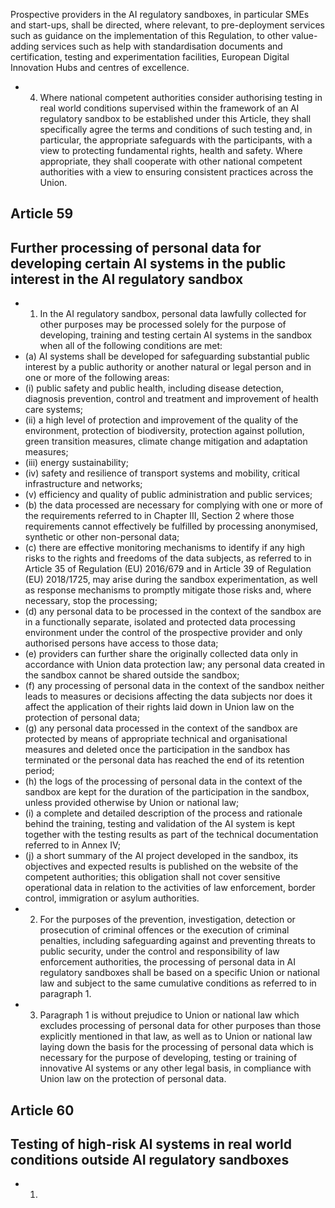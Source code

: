Prospective  providers  in  the  AI  regulatory  sandboxes,  in  particular  SMEs  and  start-ups,  shall  be  directed,  where relevant,  to  pre-deployment  services  such  as  guidance  on  the  implementation  of  this  Regulation,  to  other  value-adding services  such  as  help  with  standardisation  documents  and  certification,  testing  and  experimentation  facilities,  European Digital  Innovation  Hubs  and  centres  of  excellence.
- 4. Where  national  competent  authorities  consider  authorising  testing  in  real  world  conditions  supervised  within  the framework  of  an  AI  regulatory  sandbox  to  be  established  under  this  Article,  they  shall  specifically  agree  the  terms  and conditions  of  such  testing  and,  in  particular,  the  appropriate  safeguards  with  the  participants,  with  a  view  to  protecting fundamental rights, health and safety. Where appropriate, they shall cooperate with other  national competent authorities with  a  view  to  ensuring  consistent  practices  across  the  Union.
## Article  59
## Further processing of personal data for developing certain AI systems in the public interest in the AI regulatory sandbox
- 1. In  the  AI  regulatory  sandbox,  personal  data  lawfully  collected  for  other  purposes  may  be  processed  solely  for  the purpose of developing, training and testing certain AI systems in the sandbox when all of the following conditions are met:
- (a) AI  systems  shall  be  developed  for  safeguarding  substantial  public  interest  by  a  public  authority or  another  natural  or legal  person  and  in  one  or  more  of  the  following  areas:
- (i) public  safety  and  public  health,  including  disease  detection,  diagnosis  prevention,  control  and  treatment  and improvement of health care systems;
- (ii) a high level of protection and improvement of the quality of the environment, protection of biodiversity, protection against  pollution,  green  transition  measures,  climate  change  mitigation  and  adaptation  measures;
- (iii) energy sustainability;
- (iv) safety  and  resilience  of  transport  systems  and  mobility,  critical  infrastructure  and  networks;
- (v) efficiency  and  quality of  public  administration  and  public  services;
- (b) the  data  processed  are  necessary  for  complying  with  one  or  more  of  the  requirements  referred  to  in  Chapter  III, Section  2  where  those  requirements  cannot  effectively  be  fulfilled  by  processing  anonymised,  synthetic  or  other non-personal data;
- (c) there are effective monitoring mechanisms to identify if any high risks to the rights and freedoms of the data subjects, as referred  to  in  Article  35  of  Regulation  (EU)  2016/679  and  in  Article  39  of  Regulation  (EU)  2018/1725,  may  arise during  the  sandbox  experimentation,  as  well  as  response  mechanisms  to  promptly  mitigate  those  risks  and,  where necessary,  stop the  processing;
- (d) any personal data to be processed in the context of  the sandbox are in a functionally separate, isolated and protected data processing environment under the control of the prospective provider and only authorised persons have access to those  data;
- (e) providers  can  further  share  the  originally  collected  data  only  in  accordance  with  Union  data  protection  law;  any personal  data  created  in  the  sandbox  cannot  be  shared  outside  the  sandbox;
- (f) any processing of personal data in the context of the sandbox neither leads to measures or decisions affecting the data subjects  nor  does  it  affect  the  application  of  their  rights  laid  down  in  Union  law  on  the  protection  of  personal  data;
- (g) any  personal  data  processed  in  the  context  of  the  sandbox  are  protected  by  means  of  appropriate  technical  and organisational  measures  and  deleted  once  the  participation  in  the  sandbox  has  terminated  or  the  personal  data  has reached  the  end  of  its  retention  period;
- (h) the logs of the processing of personal data in the context of the sandbox are kept for the duration of the participation in the  sandbox,  unless  provided  otherwise  by  Union  or  national  law;
- (i) a  complete  and  detailed  description  of  the  process  and  rationale  behind  the  training,  testing  and  validation  of  the  AI system  is  kept  together  with  the  testing  results  as  part  of  the  technical  documentation  referred  to  in  Annex  IV;
- (j) a  short  summary of  the  AI  project  developed  in  the  sandbox,  its  objectives  and  expected  results  is  published  on  the website of the competent authorities; this obligation shall not cover sensitive operational data in relation to the activities of  law  enforcement,  border  control,  immigration  or  asylum  authorities.
- 2. For  the  purposes of  the  prevention,  investigation, detection or  prosecution  of criminal offences  or  the execution of criminal  penalties,  including  safeguarding  against  and  preventing  threats  to  public  security,  under  the  control  and responsibility of  law enforcement authorities, the processing of personal data in AI regulatory sandboxes shall be based on a  specific  Union  or  national  law  and  subject  to  the  same  cumulative  conditions  as  referred  to  in  paragraph  1.
- 3. Paragraph  1  is  without  prejudice  to  Union  or  national  law  which  excludes  processing  of  personal  data  for  other purposes  than  those  explicitly  mentioned  in  that  law,  as  well  as  to  Union  or  national  law  laying  down  the  basis  for  the processing of personal data which is necessary for the purpose of developing, testing or training of innovative AI systems or any other legal  basis,  in  compliance  with  Union  law  on  the  protection  of  personal  data.
## Article  60
## Testing of high-risk AI systems in real world conditions outside AI regulatory sandboxes
- 1. 